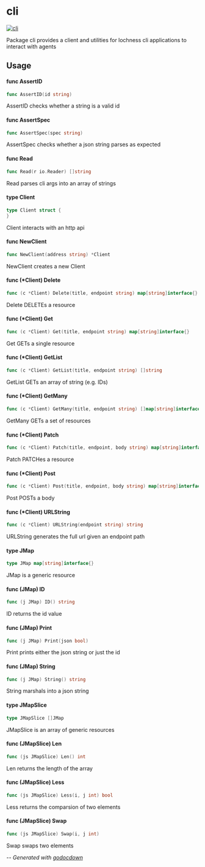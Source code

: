 # cli

[![cli](https://godoc.org/github.com/mistifyio/lochness/pkg/internal/cli?status.png)](https://godoc.org/github.com/mistifyio/lochness/pkg/internal/cli)

Package cli provides a client and utilities for lochness cli applications to
interact with agents
## Usage

#### func  AssertID

```go
func AssertID(id string)
```
AssertID checks whether a string is a valid id

#### func  AssertSpec

```go
func AssertSpec(spec string)
```
AssertSpec checks whether a json string parses as expected

#### func  Read

```go
func Read(r io.Reader) []string
```
Read parses cli args into an array of strings

#### type Client

```go
type Client struct {
}
```

Client interacts with an http api

#### func  NewClient

```go
func NewClient(address string) *Client
```
NewClient creates a new Client

#### func (*Client) Delete

```go
func (c *Client) Delete(title, endpoint string) map[string]interface{}
```
Delete DELETEs a resource

#### func (*Client) Get

```go
func (c *Client) Get(title, endpoint string) map[string]interface{}
```
Get GETs a single resource

#### func (*Client) GetList

```go
func (c *Client) GetList(title, endpoint string) []string
```
GetList GETs an array of string (e.g. IDs)

#### func (*Client) GetMany

```go
func (c *Client) GetMany(title, endpoint string) []map[string]interface{}
```
GetMany GETs a set of resources

#### func (*Client) Patch

```go
func (c *Client) Patch(title, endpoint, body string) map[string]interface{}
```
Patch PATCHes a resource

#### func (*Client) Post

```go
func (c *Client) Post(title, endpoint, body string) map[string]interface{}
```
Post POSTs a body

#### func (*Client) URLString

```go
func (c *Client) URLString(endpoint string) string
```
URLString generates the full url given an endpoint path

#### type JMap

```go
type JMap map[string]interface{}
```

JMap is a generic resource

#### func (JMap) ID

```go
func (j JMap) ID() string
```
ID returns the id value

#### func (JMap) Print

```go
func (j JMap) Print(json bool)
```
Print prints either the json string or just the id

#### func (JMap) String

```go
func (j JMap) String() string
```
String marshals into a json string

#### type JMapSlice

```go
type JMapSlice []JMap
```

JMapSlice is an array of generic resources

#### func (JMapSlice) Len

```go
func (js JMapSlice) Len() int
```
Len returns the length of the array

#### func (JMapSlice) Less

```go
func (js JMapSlice) Less(i, j int) bool
```
Less returns the comparsion of two elements

#### func (JMapSlice) Swap

```go
func (js JMapSlice) Swap(i, j int)
```
Swap swaps two elements

--
*Generated with [godocdown](https://github.com/robertkrimen/godocdown)*

